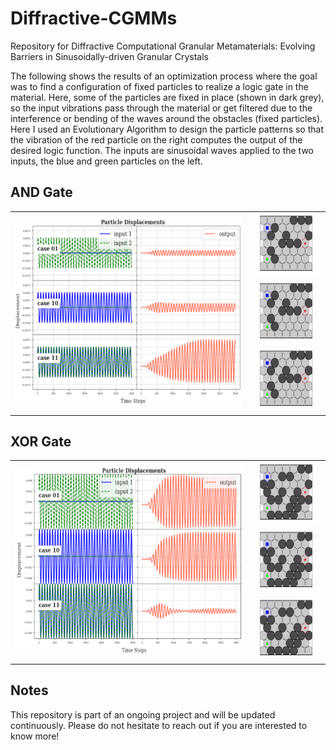 # Diffractive-CGMMs
Repository for Diffractive Computational Granular Metamaterials: Evolving Barriers in Sinusoidally-driven Granular Crystals

The following shows the results of an optimization process where the goal was to find a configuration of fixed particles to realize a logic gate in the material. Here, some of the particles are fixed in place (shown in dark grey), so the input vibrations pass through the material or get filtered due to the interference or bending of the waves around the obstacles (fixed particles). Here I used an Evolutionary Algorithm to design the particle patterns so that the vibration of the red particle on the right computes the output of the desired logic function. The inputs are sinusoidal waves applied to the two inputs, the blue and green particles on the left.


## AND Gate
<p align="center">
<table>
    <tbody>
        <tr>
            <td rowspan=3>
              <img src="https://github.com/AtoosaParsa/Diffractive-CGMMs/blob/main/and.png"  height="300">
            </td>
            <td rowspan=1>
              <img src="https://github.com/AtoosaParsa/Diffractive-CGMMs/blob/main/config_and_01.gif" height="100"/>
            </td>
        </tr>
        <tr>
            <td rowspan=1>
              <img src="https://github.com/AtoosaParsa/Diffractive-CGMMs/blob/main/config_and_10.gif" height="100"/>
            </td>
        </tr>
        <tr>
            <td rowspan=1>
              <img src="https://github.com/AtoosaParsa/Diffractive-CGMMs/blob/main/config_and_11.gif" height="100"/>
            </td>
        </tr>
    </tbody>
</table>
</p>

## XOR Gate
<p align="center">
<table>
    <tbody>
        <tr>
            <td rowspan=3>
              <img src="https://github.com/AtoosaParsa/Diffractive-CGMMs/blob/main/xor.png"  height="300">
            </td>
            <td rowspan=1>
              <img src="https://github.com/AtoosaParsa/Diffractive-CGMMs/blob/main/config_xor_01.gif" height="100"/>
            </td>
        </tr>
        <tr>
            <td rowspan=1>
              <img src="https://github.com/AtoosaParsa/Diffractive-CGMMs/blob/main/config_xor_10.gif" height="100"/>
            </td>
        </tr>
        <tr>
            <td rowspan=1>
              <img src="https://github.com/AtoosaParsa/Diffractive-CGMMs/blob/main/config_xor_11.gif" height="100"/>
            </td>
        </tr>
    </tbody>
</table>
</p>

## Notes
This repository is part of an ongoing project and will be updated continuously. Please do not hesitate to reach out if you are interested to know more!


